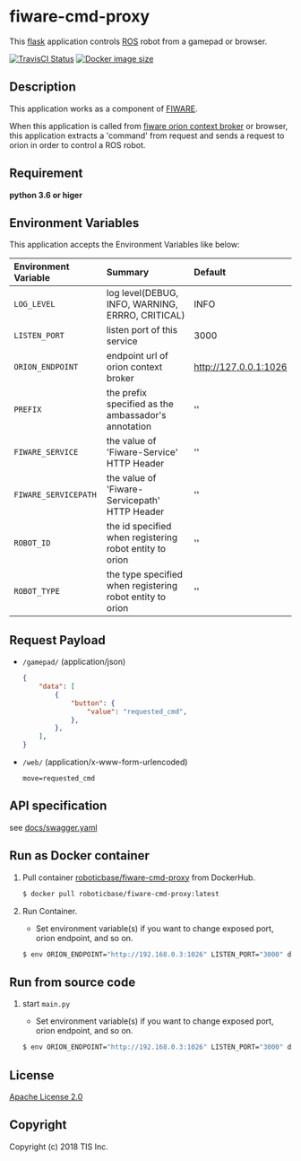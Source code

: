 # fiware-cmd-proxy
This [flask](http://flask.pocoo.org/) application controls [ROS](http://flask.pocoo.org/) robot from a gamepad or browser.

[![TravisCI Status](https://travis-ci.org/RoboticBase/fiware-cmd-proxy.svg?branch=master)](https://travis-ci.org/RoboticBase/fiware-cmd-proxy)
[![Docker image size](https://img.shields.io/microbadger/image-size/roboticbase/fiware-cmd-proxy.svg)](https://hub.docker.com/r/roboticbase/fiware-cmd-proxy/)

## Description
This application works as a component of [FIWARE](https://www.fiware.org/).

When this application is called from [fiware orion context broker](https://catalogue-server.fiware.org/enablers/publishsubscribe-context-broker-orion-context-broker) or browser, this application extracts a 'command' from request and sends a request to orion in order to control a ROS robot.

## Requirement

**python 3.6 or higer**

## Environment Variables
This application accepts the Environment Variables like below:

|Environment Variable|Summary|Default|
|:--|:--|:--|
|`LOG_LEVEL`|log level(DEBUG, INFO, WARNING, ERRRO, CRITICAL)|INFO|
|`LISTEN_PORT`|listen port of this service|3000|
|`ORION_ENDPOINT`|endpoint url of orion context broker|http://127.0.0.1:1026|
|`PREFIX`|the prefix specified as the ambassador's annotation|''|
|`FIWARE_SERVICE`|the value of 'Fiware-Service' HTTP Header|''|
|`FIWARE_SERVICEPATH`|the value of 'Fiware-Servicepath' HTTP Header|''|
|`ROBOT_ID`|the id specified when registering robot entity to orion|''|
|`ROBOT_TYPE`|the type specified when registering robot entity to orion|''|

## Request Payload

* `/gamepad/` (application/json)

    ```json
    {
        "data": [
            {
                "button": {
                    "value": "requested_cmd",
                },
            },
        ],
    }
    ```
* `/web/` (application/x-www-form-urlencoded)

    ```text
    move=requested_cmd
    ```

## API specification

see [docs/swagger.yaml](/docs/swagger.yaml)

## Run as Docker container

1. Pull container [roboticbase/fiware-cmd-proxy](https://hub.docker.com/r/roboticbase/fiware-cmd-proxy/) from DockerHub.

    ```bash
    $ docker pull roboticbase/fiware-cmd-proxy:latest
    ```
1. Run Container.
    * Set environment variable(s) if you want to change exposed port, orion endpoint, and so on.

    ```bash
    $ env ORION_ENDPOINT="http://192.168.0.3:1026" LISTEN_PORT="3000" docker run -d -p 3000:3000 roboticbase/fiware-cmd-proxy
    ```

## Run from source code

1. start `main.py`
    * Set environment variable(s) if you want to change exposed port, orion endpoint, and so on.

    ```bash
    $ env ORION_ENDPOINT="http://192.168.0.3:1026" LISTEN_PORT="3000" docker run -d -p 3000:3000 python app/main.py
    ```

## License

[Apache License 2.0](/LICENSE)

## Copyright
Copyright (c) 2018 TIS Inc.
